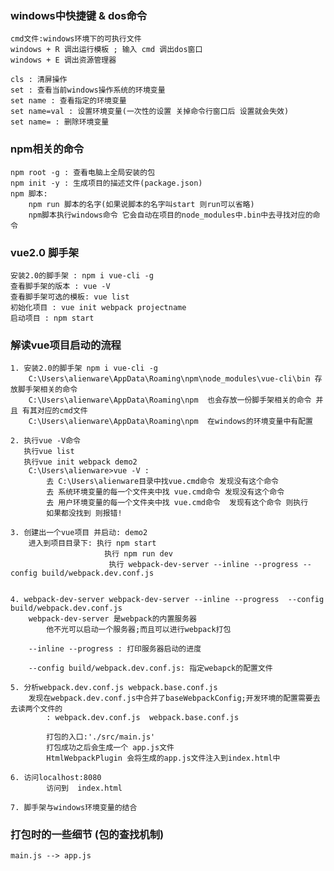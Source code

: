 ### windows中快捷键 & dos命令
    cmd文件:windows环境下的可执行文件
    windows + R 调出运行模板 ; 输入 cmd 调出dos窗口
    windows + E 调出资源管理器

    cls : 清屏操作
    set : 查看当前windows操作系统的环境变量
    set name : 查看指定的环境变量
    set name=val : 设置环境变量(一次性的设置 关掉命令行窗口后 设置就会失效)
    set name= : 删除环境变量

### npm相关的命令
    npm root -g : 查看电脑上全局安装的包
    npm init -y : 生成项目的描述文件(package.json)
    npm 脚本:
        npm run 脚本的名字(如果说脚本的名字叫start 则run可以省略)
        npm脚本执行windows命令 它会自动在项目的node_modules中.bin中去寻找对应的命令

### vue2.0 脚手架
    安装2.0的脚手架 : npm i vue-cli -g
    查看脚手架的版本 : vue -V
    查看脚手架可选的模板: vue list
    初始化项目 : vue init webpack projectname
    启动项目 : npm start

### 解读vue项目启动的流程
    1. 安装2.0的脚手架 npm i vue-cli -g
        C:\Users\alienware\AppData\Roaming\npm\node_modules\vue-cli\bin 存放脚手架相关的命令
        C:\Users\alienware\AppData\Roaming\npm  也会存放一份脚手架相关的命令 并且 有其对应的cmd文件
        C:\Users\alienware\AppData\Roaming\npm  在windows的环境变量中有配置

    2. 执行vue -V命令
       执行vue list
       执行vue init webpack demo2
        C:\Users\alienware>vue -V :
            去 C:\Users\alienware目录中找vue.cmd命令 发现没有这个命令
            去 系统环境变量的每一个文件夹中找 vue.cmd命令 发现没有这个命令
            去 用户环境变量的每一个文件夹中找 vue.cmd命令  发现有这个命令 则执行
            如果都没找到 则报错!

    3. 创建出一个vue项目 并启动: demo2
        进入到项目目录下: 执行 npm start
                         执行 npm run dev
                          执行 webpack-dev-server --inline --progress --config build/webpack.dev.conf.js


    4. webpack-dev-server webpack-dev-server --inline --progress  --config build/webpack.dev.conf.js
        webpack-dev-server 是webpack的内置服务器
            他不光可以启动一个服务器;而且可以进行webpack打包

        --inline --progress : 打印服务器启动的进度

        --config build/webpack.dev.conf.js: 指定webapck的配置文件

    5. 分析webpack.dev.conf.js webpack.base.conf.js
        发现在webpack.dev.conf.js中合并了baseWebpackConfig;开发环境的配置需要去去读两个文件的
            : webpack.dev.conf.js  webpack.base.conf.js

            打包的入口:'./src/main.js'
            打包成功之后会生成一个 app.js文件
            HtmlWebpackPlugin 会将生成的app.js文件注入到index.html中

    6. 访问localhost:8080
            访问到  index.html

    7. 脚手架与windows环境变量的结合


### 打包时的一些细节 (包的查找机制)
    main.js --> app.js




